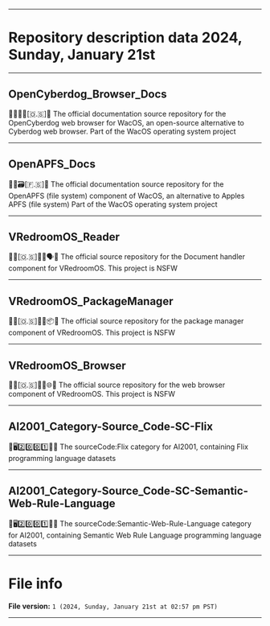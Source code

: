 
***

# Repository description data 2024, Sunday, January 21st

---

## OpenCyberdog_Browser_Docs

🍏️💾️🌐️🐶️[🇴.🇸]📖️ The official documentation source repository for the OpenCyberdog web browser for WacOS, an open-source alternative to Cyberdog web browser. Part of the WacOS operating system project

---

## OpenAPFS_Docs

🍏️💾️🗃️[🇫.🇸]📖️ The official documentation source repository for the OpenAPFS (file system) component of WacOS, an alternative to Apples APFS (file system) Part of the WacOS operating system project

---

## VRedroomOS_Reader

🔞️🏰️[🇴.🇸]🏳️‍🌈️️🗣️🔞️ The official source repository for the Document handler component for VRedroomOS. This project is NSFW

---

## VRedroomOS_PackageManager

🔞️🏰️[🇴.🇸]🏳️‍🌈️️📦️🔞️ The official source repository for the package manager component of VRedroomOS. This project is NSFW

---

## VRedroomOS_Browser

🔞️🏰️[🇴.🇸]🏳️‍🌈️️🌐️🔞️ The official source repository for the web browser component of VRedroomOS. This project is NSFW

---

## AI2001_Category-Source_Code-SC-Flix

🧠️🖥️2️⃣️0️⃣️0️⃣️1️⃣️💾️📜️ The sourceCode:Flix category for AI2001, containing Flix programming language datasets

---

## AI2001_Category-Source_Code-SC-Semantic-Web-Rule-Language

🧠️🖥️2️⃣️0️⃣️0️⃣️1️⃣️💾️📜️ The sourceCode:Semantic-Web-Rule-Language category for AI2001, containing Semantic Web Rule Language programming language datasets

***

# File info

**File version:** `1 (2024, Sunday, January 21st at 02:57 pm PST)`

***


